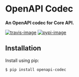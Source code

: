 # OpenAPI Codec

**An OpenAPI codec for Core API.**

[![travis-image]][travis]
[![pypi-image]][pypi]

## Installation

Install using pip:

    $ pip install openapi-codec


[travis-image]: https://secure.travis-ci.org/encode/openapi-codec.svg?branch=master
[travis]: http://travis-ci.org/encode/openapi-codec?branch=master
[pypi-image]: https://img.shields.io/pypi/v/openapi-codec.svg
[pypi]: https://pypi.python.org/pypi/openapi-codec
